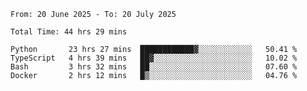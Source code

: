 <!--START_SECTION:waka-->

```abap
From: 20 June 2025 - To: 20 July 2025

Total Time: 44 hrs 29 mins

Python       23 hrs 27 mins  ████████████▓░░░░░░░░░░░░   50.41 %
TypeScript   4 hrs 39 mins   ██▓░░░░░░░░░░░░░░░░░░░░░░   10.02 %
Bash         3 hrs 32 mins   ██░░░░░░░░░░░░░░░░░░░░░░░   07.60 %
Docker       2 hrs 12 mins   █▒░░░░░░░░░░░░░░░░░░░░░░░   04.76 %
```

<!--END_SECTION:waka-->
